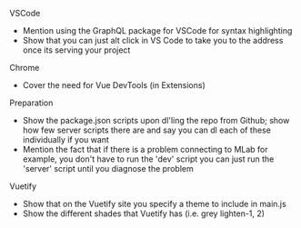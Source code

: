 VSCode

- Mention using the GraphQL package for VSCode for syntax highlighting
- Show that you can just alt click in VS Code to take you to the address once its serving your project

Chrome

- Cover the need for Vue DevTools (in Extensions)

Preparation

- Show the package.json scripts upon dl'ling the repo from Github; show how few server scripts there are and say you can dl each of these individually if you want
- Mention the fact that if there is a problem connecting to MLab for example, you don't have to run the 'dev' script you can just run the 'server' script until you diagnose the problem

Vuetify

- Show that on the Vuetify site you specify a theme to include in main.js
- Show the different shades that Vuetify has (i.e. grey lighten-1, 2)
